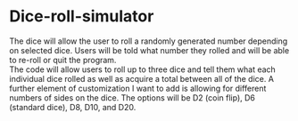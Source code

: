 # Dice-roll-simulator
The dice will allow the user to roll a randomly generated number depending on selected dice. Users will be told what number they rolled and will be able to re-roll or quit the program.  
The code will allow users to roll up to three dice and tell them what each individual dice rolled as well as acquire a total between all of the dice.
A further element of customization I want to add is allowing for different numbers of sides on the dice. The options will be D2 (coin flip), D6 (standard dice), D8, D10, and D20.
